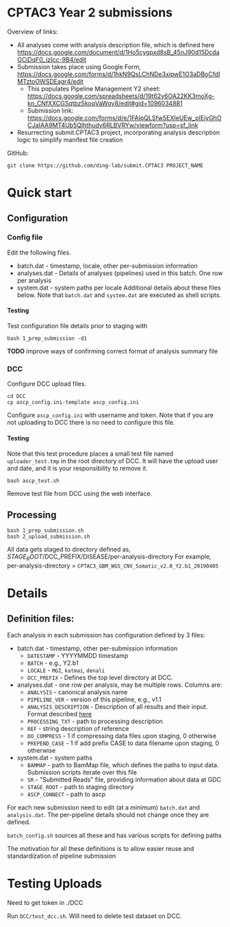 # CPTAC3 Year 2 submissions

Overview of links:
* All analyses come with analysis description file, which is defined here
    https://docs.google.com/document/d/1Ho5cygpxd8sB_45nJ90d15DcdaGCiDqF0_jzIcc-9B4/edit
* Submission takes place using Google Form, https://docs.google.com/forms/d/1hkN9QsLChNDe3xipwE1O3aDBoCfdIMTztoOWSDEagr4/edit
  * This populates Pipeline Management Y2 sheet: https://docs.google.com/spreadsheets/d/19t62v6OA22KK3moXg-kn_CNfXXCGSqtbz5koqVaWqy8/edit#gid=1096034881
  * Submission link: https://docs.google.com/forms/d/e/1FAIpQLSfw5EXIeUEw_pIEjyGhOCJaIAA9MT4Ub5Qlhthudy6RLBVRYw/viewform?usp=sf_link
* Resurrecting submit.CPTAC3 project, incorporating analysis description logic to simplify manifest file creation

GitHub:
```
git clone https://github.com/ding-lab/submit.CPTAC3 PROJECT_NAME
```

# Quick start

## Configuration

### Config file 

Edit the following files.  
* batch.dat - timestamp, locale, other per-submission information
* analyses.dat - Details of analyses (pipelines) used in this batch.  One row per analysis 
* system.dat - system paths per locale
Additional details about these files below.  Note that `batch.dat` and `system.dat` are executed as shell scripts.

#### Testing

Test configuration file details prior to staging with
```
bash 1_prep_submission -d1
```
**TODO** improve ways of confirming correct format of analysis summary file


### DCC
Configure DCC upload files.  
```
cd DCC
cp ascp_config.ini-template ascp_config.ini
```
Configure `ascp_config.ini` with username and token.  Note that if you are not
uploading to DCC there is no need to configure this file.

#### Testing
Note that this test procedure places a small test file named `uploader_test.tmp` in the root directory of DCC.
It will have the upload user and date, and it is your responsibility to remove it.
```
bash ascp_test.sh
```
Remove test file from DCC using the web interface.

## Processing

```
bash 1_prep_submission.sh
bash 2_upload_submission.sh

```

All data gets staged to directory defined as,
  $STAGE_ROOT/$DCC_PREFIX/DISEASE/per-analysis-directory
For example, per-analysis-directory = `CPTAC3_GBM_WGS_CNV_Somatic_v2.0_Y2.b1_20190405`

# Details
## Definition files:

Each analysis in each submission has configuration defined by 3 files:
* batch.dat - timestamp, other per-submission information
  * `DATESTAMP` - YYYYMMDD timestamp
  * `BATCH` - e.g., Y2.b1
  * `LOCALE` - `MGI`, `katmai`, `denali`
  * `DCC_PREFIX` - Defines the top level directory at DCC.
* analyses.dat - one row per analysis, may be multiple rows.  Columns are:
  * `ANALYSIS` - canonical analysis name
  * `PIPELINE_VER` - version of this pipeline, e.g., v1.1
  * `ANALYSIS_DESCRIPTION` - Description of all results and their input.  Format described [here](https://docs.google.com/document/d/1Ho5cygpxd8sB_45nJ90d15DcdaGCiDqF0_jzIcc-9B4/edit)
  * `PROCESSING_TXT` - path to processing description
  * `REF` - string description of reference
  * `DO_COMPRESS` - 1 if compressing data files upon staging, 0 otherwise
  * `PREPEND_CASE` - 1 if add prefix CASE to data filename upon staging, 0 otherwise
* system.dat - system paths
  * `BAMMAP` - path to BamMap file, which defines the paths to input data.  Submission scripts iterate over this file
  * `SR` - "Submitted Reads" file, providing information about data at GDC
  * `STAGE_ROOT` - path to staging directory
  * `ASCP_CONNECT` - path to ascp

For each new submission need to edit (at a minimum) `batch.dat` and `analysis.dat`.  The per-pipeline 
details should not change once they are defined.

`batch_config.sh` sources all these and has various scripts for defining paths

The motivation for all these definitions is to allow easier reuse and standardization of pipeline submission

# Testing Uploads

Need to get token in ./DCC

Run `DCC/test_dcc.sh`.  Will need to delete test dataset on DCC.
